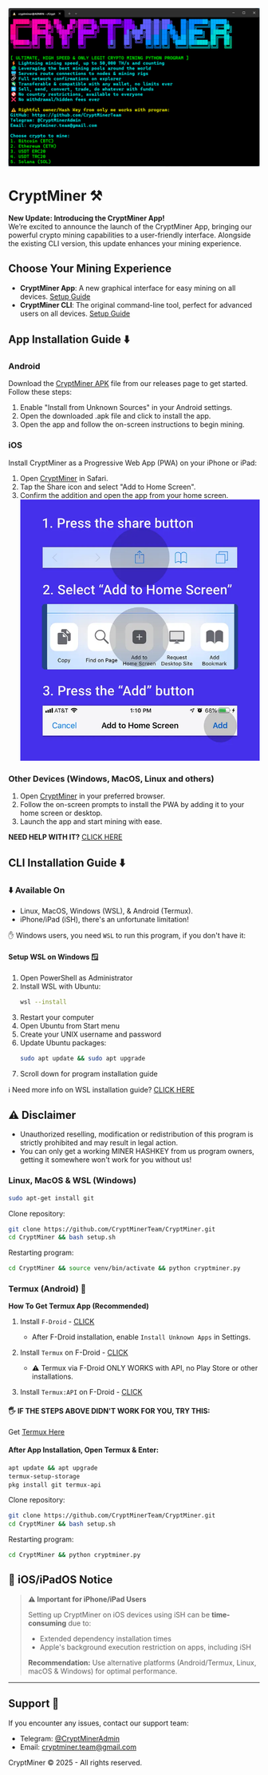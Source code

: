 ![Intro](img/intro.png)

# CryptMiner ⚒️

**New Update: Introducing the CryptMiner App!**  
We’re excited to announce the launch of the CryptMiner App, bringing our powerful crypto mining capabilities to a user-friendly interface. Alongside the existing CLI version, this update enhances your mining experience.

## Choose Your Mining Experience
- **CryptMiner App**: A new graphical interface for easy mining on all devices. [Setup Guide](#app-installation-guide-%EF%B8%8F)
- **CryptMiner CLI**: The original command-line tool, perfect for advanced users on all devices. [Setup Guide](#cli-installation-guide-%EF%B8%8F)

## App Installation Guide ⬇️

### Android
Download the [CryptMiner APK](https://github.com/CryptMinerTeam/CryptMiner/releases/download/v1.0.0/CryptMiner.apk) file from our releases page to get started. Follow these steps:
1. Enable "Install from Unknown Sources" in your Android settings.
2. Open the downloaded .apk file and click to install the app.
3. Open the app and follow the on-screen instructions to begin mining.

### iOS
Install CryptMiner as a Progressive Web App (PWA) on your iPhone or iPad:
1. Open [CryptMiner](https://cryptminer.vercel.app) in Safari.
2. Tap the Share icon and select "Add to Home Screen".
3. Confirm the addition and open the app from your home screen.
![Adding PWA on iOS](img/add-pwa-on-ios.webp)

### Other Devices (Windows, MacOS, Linux and others)
1. Open [CryptMiner](https://cryptminer.vercel.app) in your preferred browser.
2. Follow the on-screen prompts to install the PWA by adding it to your home screen or desktop.
3. Launch the app and start mining with ease.

**NEED HELP WITH IT?** [CLICK HERE](https://web.dev/learn/pwa/installation#desktop_installation)

## CLI Installation Guide ⬇️

### ⬇️ Available On
- Linux, MacOS, Windows (WSL), & Android (Termux).
- iPhone/iPad (iSH), there's an unfortunate limitation!

✋ Windows users, you need `WSL` to run this program, if you don't have it:

#### Setup WSL on Windows 🪟
1. Open PowerShell as Administrator
2. Install WSL with Ubuntu:
    ```bash
    wsl --install
    ```
3. Restart your computer
4. Open Ubuntu from Start menu
5. Create your UNIX username and password
6. Update Ubuntu packages:
    ```bash
    sudo apt update && sudo apt upgrade
    ```
7. Scroll down for program installation guide

ℹ️ Need more info on WSL installation guide? [CLICK HERE](https://learn.microsoft.com/en-us/windows/wsl/install)

## ⚠️ Disclaimer
- Unauthorized reselling, modification or redistribution of this program is strictly prohibited and may result in legal action.
- You can only get a working MINER HASHKEY from us program owners, getting it somewhere won't work for you without us!

### Linux, MacOS & WSL (Windows)
```bash
sudo apt-get install git
```
Clone repository:
```bash
git clone https://github.com/CryptMinerTeam/CryptMiner.git
cd CryptMiner && bash setup.sh
```
Restarting program:
```bash
cd CryptMiner && source venv/bin/activate && python cryptminer.py
```

### Termux (Android) 📱
**How To Get Termux App (Recommended)**

1. Install `F-Droid` - [CLICK](https://f-droid.org/)
   - After F-Droid installation, enable `Install Unknown Apps` in Settings.

2. Install `Termux` on F-Droid - [CLICK](https://f-droid.org/packages/com.termux/)
   - ⚠️ Termux via F-Droid ONLY WORKS with API, no Play Store or other installations.

3. Install `Termux:API` on F-Droid - [CLICK](https://f-droid.org/packages/com.termux.api/)

#### 🖐️ IF THE STEPS ABOVE DIDN'T WORK FOR YOU, TRY THIS:
Get [Termux Here](https://github.com/termux/termux-app/releases)

#### After App Installation, Open Termux & Enter:
```bash
apt update && apt upgrade
termux-setup-storage
pkg install git termux-api
```
Clone repository:
```bash
git clone https://github.com/CryptMinerTeam/CryptMiner.git
cd CryptMiner && bash setup.sh
```
Restarting program:
```bash
cd CryptMiner && python cryptminer.py
```

## 📱 iOS/iPadOS Notice
> **⚠️ Important for iPhone/iPad Users**
> 
> Setting up CryptMiner on iOS devices using iSH can be **time-consuming** due to:
> - Extended dependency installation times
> - Apple's background execution restriction on apps, including iSH
> 
> **Recommendation:** Use alternative platforms (Android/Termux, Linux, macOS & Windows) for optimal performance.

---

## Support 💬
If you encounter any issues, contact our support team:
- Telegram: [@CryptMinerAdmin](https://t.me/CryptMinerAdmin)
- Email: <a href="mailto:cryptminer.team@gmail.com">cryptminer.team@gmail.com</a>

CryptMiner © 2025 - All rights reserved.